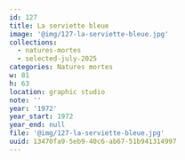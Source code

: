 ```yaml
---
id: 127
title: La serviette bleue
image: '@img/127-la-serviette-bleue.jpg'
collections:
  - natures-mortes
  - selected-july-2025
categories: Natures mortes
w: 81
h: 63
location: graphic studio
note: ''
year: '1972'
year_start: 1972
year_end: null
file: '@img/127-la-serviette-bleue.jpg'
uuid: 13470fa9-5eb9-40c6-ab67-51b941314997
---
```


